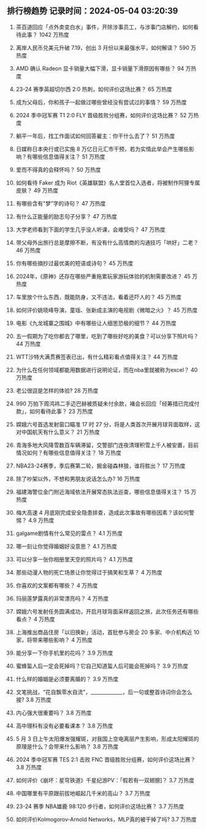 
## 排行榜趋势 记录时间：2024-05-04 03:20:39
  
  1. 茶百道回应「点外卖变白水」事件，开除涉事员工，与涉事门店解约，如何看待此事？ 1042 万热度
    
  2. 离岸人民币兑美元升破 7.19，创出 3 月份以来最强水平，如何解读？ 590 万热度
    
  3. AMD 确认 Radeon 显卡销量大幅下滑，显卡销量下滑原因有哪些？ 94 万热度
    
  4. 23-24 赛季英超切尔西 2:0 热刺，如何评价这场比赛？ 65 万热度
    
  5. 成为父母后，你和孩子一起做过哪些曾经没有尝试过的事情？ 59 万热度
    
  6. 2024 季中冠军赛 T1 2:0 FLY 晋级胜败分组赛，如何评价这场比赛？ 52 万热度
    
  7. 躺平一年后，找工作面试如何回答雇主：你干什么去了？ 51 万热度
    
  8. 日媒称日本央行或已实施 8 万亿日元汇市干预，若为实情此举会产生哪些影响？有哪些信息值得关注？ 51 万热度
    
  9. 爱而不得真的会释怀吗？ 50 万热度
    
  10. 如何看待 Faker 成为 Riot《英雄联盟》名人堂首位入选者，将被制作阿狸专属皮肤？ 49 万热度
    
  11. 有哪些含有"梦”字的诗句？ 47 万热度
    
  12. 有什么正能量的励志句子分享？ 47 万热度
    
  13. 大学老师看到下面的学生几乎没人听课，会难受吗？ 47 万热度
    
  14. 带父母外出旅行总是摩擦不断，有没有什么高情商的沟通技巧「哄好」二老？ 46 万热度
    
  15. 你有哪些摘抄过最优美的短语或诗句？ 45 万热度
    
  16. 2024年，《原神》还存在哪些严重拖累玩家游玩体验的机制需要改进？ 45 万热度
    
  17. 车里放个什么东西，既能防身，又不违法，看着还吓人的？ 45 万热度
    
  18. 如何评价姚晓峰导演，童瑶、张新成主演的电视剧《微暗之火》？ 45 万热度
    
  19. 电影《九龙城寨之围城》中有哪些让人细思恐极的细节？ 44 万热度
    
  20. 五一假期为了吃你都去了哪里，吃到了哪些好吃的美食？可以分享下照片吗？ 44 万热度
    
  21. WTT沙特大满贯赛签表已出，有什么精彩看点值得关注？ 44 万热度
    
  22. 为什么在任何领域都能用数据进行说明论证，而在nba里就被称为excel？ 40 万热度
    
  23. 老公很逗是怎样的体验? 28 万热度
    
  24. 990 万拍下周鸿祎二手迈巴赫被质疑未付余款，褚会长回应「经筹措已完成付款」，如何看待此事？ 23 万热度
    
  25. 嫦娥六号首选发射窗口瞄准 17 时 27 分，将是人类首次开展月球背面取样，这对中国航天有什么意义？ 21 万热度
    
  26. 青海多地大风降雪数百车辆滞留，交警部门连夜清理积雪上千人被安置，目前情况如何？有哪些信息值得关注？ 18 万热度
    
  27. NBA23-24赛季，季后赛第二轮，掘金碰森林狼，谁将胜出？ 17 万热度
    
  28. 除了吵架以外，不想和男朋友说话怎么办? 16 万热度
    
  29. 福建海警位金门附近海域依法开展常态执法巡查，哪些信息值得关注？ 15 万热度
    
  30. 梅大高速 4 月底刚完成安全隐患排查，造成此次事故有哪些因素？该如何警惕？ 4.9 万热度
    
  31. galgame剧情有什么常见的雷点？ 4.1 万热度
    
  32. 哪一刻让你觉得婚姻好没意思？ 4.1 万热度
    
  33. 可以分享一张你相册里天空的照片吗？ 4.1 万热度
    
  34. 那些动漫人物的死亡场景让你觉得过于搞笑和生草？ 4 万热度
    
  35. 你喜欢的文案都有哪些？ 4 万热度
    
  36. 玛丽莲梦露真的非常漂亮吗？ 4 万热度
    
  37. 嫦娥六号发射任务圆满成功，开启月球背面采样返回之旅，此次任务还有哪些看点？ 4 万热度
    
  38. 上海推出商品住房「以旧换新」活动，首批参与房企 20 多家、中介机构近 10 家，将带来哪些影响？ 4 万热度
    
  39. 能分享一下你手机里的花吗？ 3.9 万热度
    
  40. 蜜蜂蜇人后一定会死掉吗？它自己知道蜇人后可能会死掉吗？ 3.9 万热度
    
  41. 什么样的婚姻是必须要离婚的？ 3.9 万热度
    
  42. 文笔挑战，“花自飘零水自流”，_____________，后一句或整首诗词你会怎么接? 3.8 万热度
    
  43. 内心强大很重要吗？ 3.8 万热度
    
  44. 高中理科有没有必要看课本？ 3.8 万热度
    
  45. 5 月 3 日上午太阳爆发强耀斑，对我国上空电离层产生影响，形成太阳耀斑的原理是什么？会带来什么影响？ 3.8 万热度
    
  46. 2024 季中冠军赛 TES 2:1 击败 FNC 晋级胜败分组赛，如何评价这场比赛？ 3.8 万热度
    
  47. 如何评价《崩坏：星穹铁道》千星纪游PV：「假若有一双翅膀]？ 3.7 万热度
    
  48. 中国哪里有平原跟前拔地崛起几千米的高山？ 3.7 万热度
    
  49. 23-24 赛季 NBA雄鹿 98:120 步行者，如何评价这场比赛？ 3.7 万热度
    
  50. 如何评价Kolmogorov-Arnold Networks，MLP真的被干掉了吗? 3.7 万热度
    